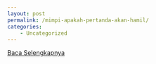 ```yaml
---
layout: post
permalink: /mimpi-apakah-pertanda-akan-hamil/
categories:
    - Uncategorized
---
```


[Baca Selengkapnya](/02)